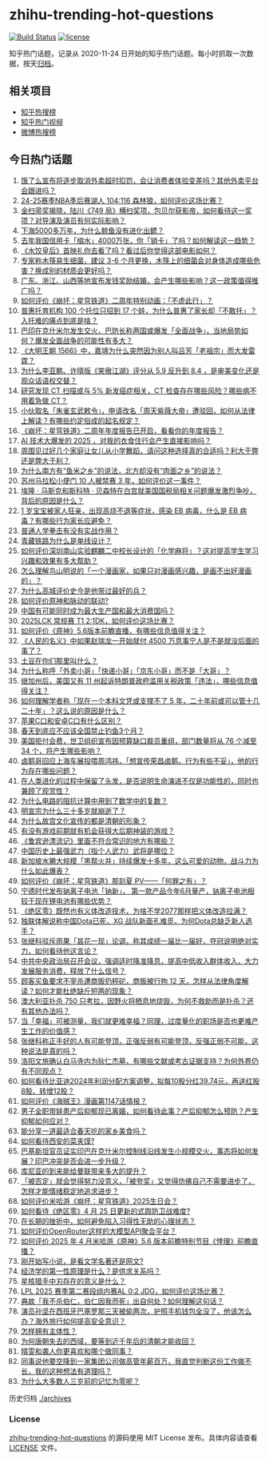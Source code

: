 # zhihu-trending-hot-questions

[![Build Status](https://github.com/justjavac/zhihu-trending-hot-questions/workflows/ci/badge.svg?branch=master)](https://github.com/justjavac/zhihu-trending-hot-questions/actions)
[![license](https://img.shields.io/github/license/justjavac/zhihu-trending-hot-questions)](https://github.com/justjavac/zhihu-trending-hot-questions/blob/master/LICENSE)

知乎热门话题，记录从 2020-11-24
日开始的知乎热门话题。每小时抓取一次数据，按天[归档](./archives)。

## 相关项目

- [知乎热搜榜](https://github.com/justjavac/zhihu-trending-top-search)
- [知乎热门视频](https://github.com/justjavac/zhihu-trending-hot-video)
- [微博热搜榜](https://github.com/justjavac/weibo-trending-hot-search)

## 今日热门话题

<!-- BEGIN -->
<!-- 最后更新时间 Sat Apr 26 2025 16:10:08 GMT+0800 (China Standard Time) -->

1. [饿了么宣布将逐步取消外卖超时扣罚，会让消费者体验变差吗？其他外卖平台会跟进吗？](https://www.zhihu.com/question/1899228774433781200)
1. [24-25赛季NBA季后赛湖人 104:116 森林狼，如何评价这场比赛？](https://www.zhihu.com/question/1899401981778457000)
1. [金扫帚奖揭晓，陆川《749 局》横扫奖项，包贝尔获影帝，如何看待这一奖项？对导演及演员有何实际影响？](https://www.zhihu.com/question/1899104401064437000)
1. [下海5000多万年，为什么鲸鱼没有进化出鳃？](https://www.zhihu.com/question/1898661390031488000)
1. [去年我国信用卡「缩水」4000万张，你「销卡」了吗？如何解读这一趋势？](https://www.zhihu.com/question/1899041693380080600)
1. [《水饺皇后》首映礼你去看了吗？看过后你觉得这部电影如何？](https://www.zhihu.com/question/1899055020269371400)
1. [专家称木筷易生细菌，建议 3-6 个月更换，木筷上的细菌会对身体造成哪些危害？换成别的材质会更好吗？](https://www.zhihu.com/question/1898334720418345500)
1. [广东、浙江、山西等地宣布发钱奖励结婚，会产生哪些影响？这一政策值得推广吗？](https://www.zhihu.com/question/1899434033563263500)
1. [如何评价《崩坏：星穹铁道》二周年特别动画：「不虚此行」？](https://www.zhihu.com/question/1899444973750969900)
1. [普惠托育机构 100 个托位只招到 17 个娃，为什么普惠了家长却「不敢托」？入托难的痛点到底是啥？](https://www.zhihu.com/question/1897692496974291700)
1. [巴印在克什米尔发生交火，巴防长称两国或爆发「全面战争」，当地局势如何？爆发全面战争的可能性有多大？](https://www.zhihu.com/question/1899166570804115500)
1. [《大明王朝 1566》中，嘉靖为什么突然因为别人叫吕芳「老祖宗」而大发雷霆？](https://www.zhihu.com/question/274890065)
1. [为什么李亚鹏、许晴版《笑傲江湖》评分从 5.9 反升到 8.4 ，是审美变化还是观众话语权交替？](https://www.zhihu.com/question/542184775)
1. [研究发现 CT 扫描或与 5% 新发癌症相关，CT 检查存在哪些风险？哪些病不用着急做 CT？](https://www.zhihu.com/question/1897614167868924400)
1. [小伙取名「朱雀玄武敕令」，申请改名「周天紫薇大帝」遭驳回，如何从法律上解读？有哪些约定俗成的起名规定？](https://www.zhihu.com/question/1899124986742043100)
1. [《崩坏：星穹铁道》二周年年度报告已开启，看看你的年度报告？](https://www.zhihu.com/question/1899411701457203500)
1. [AI 技术大爆发的 2025 ，对我的衣食住行会产生直接影响吗？](https://www.zhihu.com/question/1899197411190092300)
1. [周围见过好几个家庭让女儿从小学舞蹈，请问这种选择真的合适吗？利大于弊还是弊大于利？](https://www.zhihu.com/question/15572969148)
1. [为什么南方有“鱼米之乡”的说法，北方却没有“肉面之乡”的说法？](https://www.zhihu.com/question/438466454)
1. [苏州马拉松小便门 10 人被禁赛 3 年，如何评价这一事件？](https://www.zhihu.com/question/1899032893747099100)
1. [埃隆 · 马斯克和斯科特 · 贝森特在白宫就美国国税局相关问题爆发激烈争吵，背后的原因是什么？](https://www.zhihu.com/question/1898742059784992300)
1. [1 岁宝宝被家人狂亲，出现高烧不退等症状，感染 EB 病毒，什么是 EB 病毒？有哪些行为家长应避免？](https://www.zhihu.com/question/1897632800481436000)
1. [普通人学拳击有没有实战作用？](https://www.zhihu.com/question/1894558562346321000)
1. [青藏铁路为什么是单线设计？](https://www.zhihu.com/question/598665125)
1. [如何评价深圳南山实验麒麟二中校长设计的「化学麻将」？这对提高学生学习兴趣和效果有多大帮助？](https://www.zhihu.com/question/1898451330474947000)
1. [怎么理解鸟山明说的「一个漫画家，如果只对漫画感兴趣，是画不出好漫画的」？](https://www.zhihu.com/question/667141639)
1. [为什么高城评价史今是他带过最好的兵？](https://www.zhihu.com/question/662811961)
1. [如何评价原神和脉动的联动?](https://www.zhihu.com/question/1899174685586989600)
1. [中国有可能同时成为最大生产国和最大消费国吗？](https://www.zhihu.com/question/1898704682098099200)
1. [2025LCK 常规赛 T1 2:1DK，如何评价这场比赛？](https://www.zhihu.com/question/1899166527464399400)
1. [如何评价《原神》5.6版本前瞻直播，有哪些信息值得关注？](https://www.zhihu.com/question/1899194549626202000)
1. [《人民的名义》中如果赵瑞龙一开始就付 4500 万息事宁人是不是就没后面的事了？](https://www.zhihu.com/question/58848165)
1. [土豆在你们那里叫什么？](https://www.zhihu.com/question/15354672528)
1. [为什么称呼「外卖小哥」「快递小哥」「京东小哥」而不是「大哥」？](https://www.zhihu.com/question/1898667575707154000)
1. [继加州后，美国又有 11 州起诉特朗普政府滥用关税政策「违法」，哪些信息值得关注？](https://www.zhihu.com/question/1898698926007230700)
1. [如何理解学者称「现在一个本科文凭或支撑不了 5 年，二十年前或可以管十几二十年」？这么说的原因是什么？](https://www.zhihu.com/question/1899154950673622500)
1. [苹果C口和安卓C口有什么区别？](https://www.zhihu.com/question/646909743)
1. [春天到底应不应该全国禁止钓鱼3个月？](https://www.zhihu.com/question/1892013136439146200)
1. [美国拒付会费，世卫组织宣布因预算缺口裁员重组，部门数量将从 76 个减至 34 个，将产生哪些影响？](https://www.zhihu.com/question/1898526221173786400)
1. [卤鹅哥回应上海车展投喂周鸿祎，「想宣传荣昌卤鹅，行为有些不妥」，他的行为存在哪些问题？](https://www.zhihu.com/question/1898782554867331600)
1. [在人类进化的过程中保留了头发，是否说明生命演进不仅是功能性的，同时也兼顾了观赏性？](https://www.zhihu.com/question/1898180827717797400)
1. [为什么电路的阻抗计算中用到了数学中的复数？](https://www.zhihu.com/question/653997286)
1. [明宣宗为什么三十多岁就崩逝了？](https://www.zhihu.com/question/1898267129070987300)
1. [为什么故宫文化宣传的都是清朝的形象？](https://www.zhihu.com/question/477369221)
1. [有没有游戏前期就有机会获得大后期神装的游戏？](https://www.zhihu.com/question/474872763)
1. [《鲁宾逊漂流记》里面不符合常识的地方有哪些？](https://www.zhihu.com/question/350283103)
1. [中国历史上最强武力（指个人武力）武将是哪位？](https://www.zhihu.com/question/593575097)
1. [新加坡水獭大规模「黑帮火并」持续爆发十多年，这么可爱的动物，战斗力为什么如此爆表？](https://www.zhihu.com/question/1897981755551609300)
1. [如何评价《崩坏：星穹铁道》那刻夏 PV——「何罪之有」？](https://www.zhihu.com/question/1899078725934487300)
1. [宁德时代发布钠离子电池「钠新」， 第一款产品今年6月量产，钠离子电池相较于现在锂电池有哪些优势？](https://www.zhihu.com/question/1897679035980538000)
1. [《绝区零》既然也有义体改造技术，为啥不学2077那样把义体改造拉满？](https://www.zhihu.com/question/1898109118151112400)
1. [独联体解说称中国Dota已死，XG 战队新面孔难觅，为何Dota总缺乏新人选手？](https://www.zhihu.com/question/1897236234721544000)
1. [张继科驳斥雨果「昙花一现」论调，称其成绩一届比一届好，夺冠说明绝对实力，如何看待他这言论？](https://www.zhihu.com/question/1899049985120625000)
1. [中共中央政治局召开会议，强调适时降准降息，提高中低收入群体收入，大力发展服务消费，释放了什么信号？](https://www.zhihu.com/question/1899099045215045400)
1. [顾客买鱼要求不宰杀遭商贩扔秤砣，商贩被行拘 12 天，怎样从法律角度解读？如何才能杜绝缺斤短两的现象？](https://www.zhihu.com/question/1898703982794352600)
1. [澳大利亚扑杀 750 只考拉，因野火将栖息地烧毁，为何不救助而是扑杀？还有其他办法吗？](https://www.zhihu.com/question/1898913754600708000)
1. [当「幸福」可被测量，我们就更难幸福？同理，过度量化的职场是否也更难产生工作的价值感？](https://www.zhihu.com/question/1897652858867905000)
1. [张继科称正手好的人有可能登顶，正强反弱有可能登顶，反强正弱不可能，这种说法是真的吗？](https://www.zhihu.com/question/1897703649792202200)
1. [洛阳文旅确认白马寺内为狄仁杰墓，有哪些文献或考古证据支持？为何外界仍有不同观点？](https://www.zhihu.com/question/1898300099563581700)
1. [如何看待比亚迪2024年利润分配方案调整，拟每10股分红39.74元，再送红股8股、转增12股？](https://www.zhihu.com/question/1898142485450068500)
1. [如何评价《海贼王》漫画第1147话情报？](https://www.zhihu.com/question/1898314424042910500)
1. [男子全职带娃患产后抑郁现已离婚，如何看待此事？产后抑郁怎么预防？产生抑郁如何应对？](https://www.zhihu.com/question/1898311003843860500)
1. [能分享一道最适合春天吃的家乡美食吗？](https://www.zhihu.com/question/1893620262479590400)
1. [如何看待西安的菜夹馍?](https://www.zhihu.com/question/1893973027651297500)
1. [巴基斯坦官员证实印巴在克什米尔控制线沿线发生小规模交火，事态将如何发展？印巴冲突是否会进一步升级？](https://www.zhihu.com/question/1899133507340576300)
1. [库尼亚的到来能给曼联带来多大的提升？](https://www.zhihu.com/question/1898447863798818300)
1. [「被否定」就会觉得努力没意义，「被夸奖」又觉得仿佛自己不需要进步了，怎样才能情绪稳定地追求进步？](https://www.zhihu.com/question/1893772831172587800)
1. [如何评价米哈游《崩坏：星穹铁道》2025生日会？](https://www.zhihu.com/question/1898830831956492800)
1. [如何看待《绝区零》4 月 25 日更新的式舆防卫战难度?](https://www.zhihu.com/question/1898998964088465000)
1. [在长期的挫折中，如何避免陷入习得性无助的心理状态？](https://www.zhihu.com/question/1888970264924095500)
1. [如何评价OpenRouter这样的大模型API聚合平台？](https://www.zhihu.com/question/1888935343430013000)
1. [如何评价 2025 年 4 月米哈游《原神》5.6 版本前瞻特别节目《悖理》前瞻直播？](https://www.zhihu.com/question/1898831448447887000)
1. [刚开始写小说，是看文学名著还是网文?](https://www.zhihu.com/question/1896675223182496000)
1. [经济学的第一性原理是什么？是供求关系吗？](https://www.zhihu.com/question/1899042469057880300)
1. [星核猎手中刃存在的意义是什么？](https://www.zhihu.com/question/1898783527522276400)
1. [LPL 2025 赛季第二赛段组内赛AL 0:2 JDG，如何评价这场比赛？](https://www.zhihu.com/question/1898834818063659800)
1. [典故「我不杀伯仁，伯仁因我而死」出自何处？如何理解这句话？](https://www.zhihu.com/question/1895054628925723100)
1. [演员孙坚在西班牙巴塞罗那三天被偷两次，护照手机钱包全没了，他该怎么办？海外旅行如何提高安全意识？](https://www.zhihu.com/question/1898807797098965000)
1. [怎样拥有主体性？](https://www.zhihu.com/question/615614741)
1. [为何唐朝失去的西域，要等到近千年后的清朝才能收回？](https://www.zhihu.com/question/1896427341653206800)
1. [晴雯和袭人你更喜欢和哪个做同事？](https://www.zhihu.com/question/1892290856091879000)
1. [同事说他要空降到一家集团公司做高管年薪百万，我直觉判断这份工作做不长，我的这种想法有道理吗？](https://www.zhihu.com/question/1897381385003570200)
1. [为什么大多数人三岁前的记忆为零呢？](https://www.zhihu.com/question/593422171)

<!-- END -->

历史归档 [./archives](./archives)

### License

[zhihu-trending-hot-questions](https://github.com/justjavac/zhihu-trending-hot-questions)
的源码使用 MIT License 发布。具体内容请查看 [LICENSE](./LICENSE) 文件。
